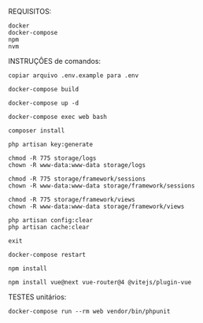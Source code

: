 REQUISITOS:

    docker
    docker-compose
    npm
    nvm


INSTRUÇÔES de comandos:

    copiar arquivo .env.example para .env

    docker-compose build

    docker-compose up -d

    docker-compose exec web bash

    composer install

    php artisan key:generate

    chmod -R 775 storage/logs
    chown -R www-data:www-data storage/logs

    chmod -R 775 storage/framework/sessions
    chown -R www-data:www-data storage/framework/sessions

    chmod -R 775 storage/framework/views
    chown -R www-data:www-data storage/framework/views

    php artisan config:clear
    php artisan cache:clear

    exit

    docker-compose restart

    npm install

    npm install vue@next vue-router@4 @vitejs/plugin-vue


TESTES unitários:

    docker-compose run --rm web vendor/bin/phpunit